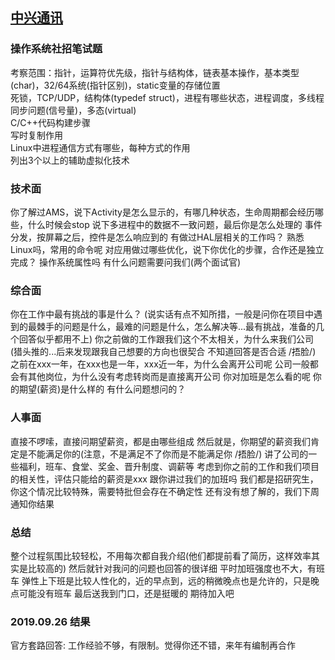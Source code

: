 
[中兴通讯](https://www.zte.com.cn/)
-------


### 操作系统社招笔试题
考察范围：指针，运算符优先级，指针与结构体，链表基本操作，基本类型(char)，32/64系统(指针区别)，static变量的存储位置<br>
死锁，TCP/UDP，结构体(typedef struct)，进程有哪些状态，进程调度，多线程同步问题(信号量)，多态(virtual)<br>
C/C++代码构建步骤<br>
写时复制作用<br>
Linux中进程通信方式有哪些，每种方式的作用<br>
列出3个以上的辅助虚拟化技术



### 技术面
你了解过AMS，说下Activity是怎么显示的，有哪几种状态，生命周期都会经历哪些，什么时候会stop
说下多进程中的数据不一致问题，最后你是怎么处理的
事件分发，按屏幕之后，控件是怎么响应到的
有做过HAL层相关的工作吗？
熟悉Linux吗，常用的命令呢
对应用做过哪些优化，说下你优化的步骤，合作还是独立完成？
操作系统属性吗
有什么问题需要问我们(两个面试官)



### 综合面
你在工作中最有挑战的事是什么？
(说实话有点不知所措，一般是问你在项目中遇到的最棘手的问题是什么，最难的问题是什么，怎么解决等...最有挑战，准备的几个回答似乎都用不上)
你之前做的工作跟我们这个不太相关，为什么来我们公司
(猎头推的...后来发现跟我自己想要的方向也很契合 不知道回答是否合适 /捂脸/)
之前在xxx一年，在xxx也是一年，xxx近一年，为什么会离开公司呢
公司一般都会有其他岗位，为什么没有考虑转岗而是直接离开公司
你对加班是怎么看的呢
你的期望(薪资)是什么样的
有什么问题想问的？



### 人事面
直接不啰嗦，直接问期望薪资，都是由哪些组成
然后就是，你期望的薪资我们肯定是不能满足你的(注意，不是满足不了你而是不能满足你 /捂脸/)
讲了公司的一些福利，班车、食堂、奖金、晋升制度、调薪等
考虑到你之前的工作和我们项目的相关性，评估只能给的薪资是xxx
跟你讲过我们的加班吗
我们都是招研究生，你这个情况比较特殊，需要特批但会存在不确定性
还有没有想了解的，我们下周通知你结果



### 总结
整个过程氛围比较轻松，不用每次都自我介绍(他们都提前看了简历，这样效率其实是比较高的)
然后就针对我问的问题也回答的很详细
平时加班强度也不大，有班车
弹性上下班是比较人性化的，近的早点到，远的稍微晚点也是允许的，只是晚点可能没有班车
最后送我到门口，还是挺暖的
期待加入吧


### 2019.09.26 结果
官方套路回答: 工作经验不够，有限制。觉得你还不错，来年有编制再合作


